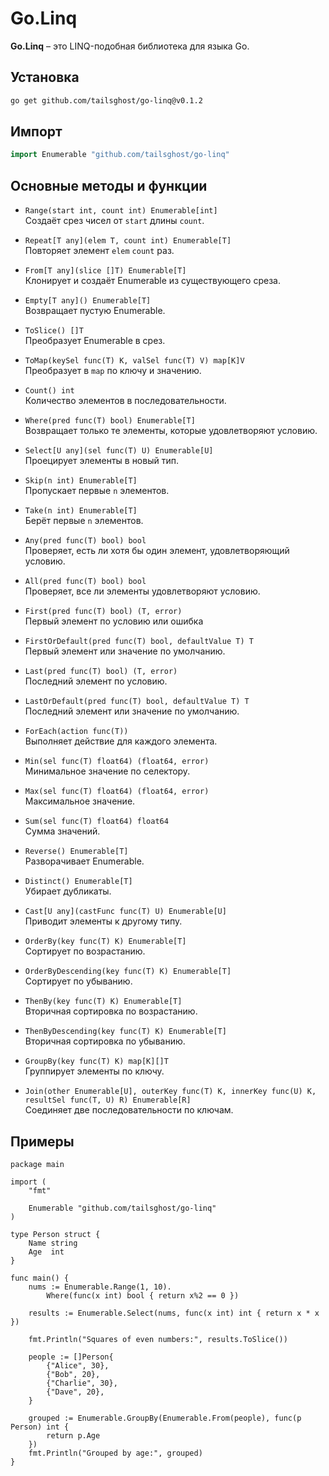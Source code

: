 # Go.Linq

**Go.Linq** – это LINQ-подобная библиотека для языка Go.

## Установка

```bash
go get github.com/tailsghost/go-linq@v0.1.2
```

## Импорт

```go
import Enumerable "github.com/tailsghost/go-linq"
```

## Основные методы и функции

- `Range(start int, count int) Enumerable[int]`  
  Создаёт срез чисел от `start` длины `count`.

- `Repeat[T any](elem T, count int) Enumerable[T]`  
  Повторяет элемент `elem` `count` раз.

- `From[T any](slice []T) Enumerable[T]`  
  Клонирует и создаёт Enumerable из существующего среза.

- `Empty[T any]() Enumerable[T]`  
  Возвращает пустую Enumerable.

- `ToSlice() []T`  
  Преобразует Enumerable в срез.

- `ToMap(keySel func(T) K, valSel func(T) V) map[K]V`  
  Преобразует в `map` по ключу и значению.

- `Count() int`  
  Количество элементов в последовательности.

- `Where(pred func(T) bool) Enumerable[T]`  
  Возвращает только те элементы, которые удовлетворяют условию.

- `Select[U any](sel func(T) U) Enumerable[U]`  
  Проецирует элементы в новый тип.

- `Skip(n int) Enumerable[T]`  
  Пропускает первые `n` элементов.

- `Take(n int) Enumerable[T]`  
  Берёт первые `n` элементов.

- `Any(pred func(T) bool) bool`  
  Проверяет, есть ли хотя бы один элемент, удовлетворяющий условию.

- `All(pred func(T) bool) bool`  
  Проверяет, все ли элементы удовлетворяют условию.

- `First(pred func(T) bool) (T, error)`  
  Первый элемент по условию или ошибка

- `FirstOrDefault(pred func(T) bool, defaultValue T) T`  
  Первый элемент или значение по умолчанию.

- `Last(pred func(T) bool) (T, error)`  
  Последний элемент по условию.

- `LastOrDefault(pred func(T) bool, defaultValue T) T`  
  Последний элемент или значение по умолчанию.

- `ForEach(action func(T))`  
  Выполняет действие для каждого элемента.

- `Min(sel func(T) float64) (float64, error)`  
  Минимальное значение по селектору.

- `Max(sel func(T) float64) (float64, error)`  
  Максимальное значение.

- `Sum(sel func(T) float64) float64`  
  Сумма значений.

- `Reverse() Enumerable[T]`  
  Разворачивает Enumerable.

- `Distinct() Enumerable[T]`  
  Убирает дубликаты.

- `Cast[U any](castFunc func(T) U) Enumerable[U]`  
  Приводит элементы к другому типу.

- `OrderBy(key func(T) K) Enumerable[T]`  
  Сортирует по возрастанию.

- `OrderByDescending(key func(T) K) Enumerable[T]`  
  Сортирует по убыванию.

- `ThenBy(key func(T) K) Enumerable[T]`  
  Вторичная сортировка по возрастанию.

- `ThenByDescending(key func(T) K) Enumerable[T]`  
  Вторичная сортировка по убыванию.

- `GroupBy(key func(T) K) map[K][]T`  
  Группирует элементы по ключу.

- `Join(other Enumerable[U], outerKey func(T) K, innerKey func(U) K, resultSel func(T, U) R) Enumerable[R]`  
  Соединяет две последовательности по ключам.

## Примеры
```
package main

import (
	"fmt"

	Enumerable "github.com/tailsghost/go-linq"
)

type Person struct {
	Name string
	Age  int
}

func main() {
	nums := Enumerable.Range(1, 10).
		Where(func(x int) bool { return x%2 == 0 })

	results := Enumerable.Select(nums, func(x int) int { return x * x })

	fmt.Println("Squares of even numbers:", results.ToSlice())

	people := []Person{
		{"Alice", 30},
		{"Bob", 20},
		{"Charlie", 30},
		{"Dave", 20},
	}

	grouped := Enumerable.GroupBy(Enumerable.From(people), func(p Person) int {
		return p.Age
	})
	fmt.Println("Grouped by age:", grouped)
}

```
